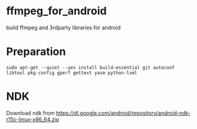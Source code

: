 # ffmpeg_for_android

build ffmpeg and 3rdparty libraries for android

# Preparation

```
sudo apt-get --quiet --yes install build-essential git autoconf libtool pkg-config gperf gettext yasm python-lxml
```
# NDK

Download ndk from <https://dl.google.com/android/repository/android-ndk-r15c-linux-x86_64.zip>
